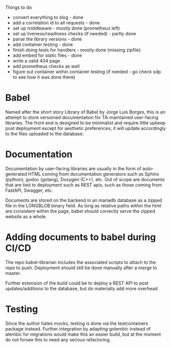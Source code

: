 Things to do
- convert everything to slog - done
- add a correlation id to all requests - done
- set up middleware - mostly done (prometheus left)
- set up liveness/readiness checks (if needed) - partly done
- parse the library versions - done
- add container testing - done
- finish doing tests for handlers - mostly done (missing zipfile)
- add embed for static files - done
- write a valid 404 page
- add prometheus checks as well
- figure out container within container testing (if needed - go check sdp to see how it was done there)

# Babel

Named after the short story Library of Babel by Jorge Luis Borges, this is an attempt to store
versioned documentation for TA-maintained user-facing libraries. The front end is designed to be
minimalist and require little upkeep post deployment except for aesthetic preferences; it will update
accordingly to the files uploaded to the database.

# Documentation

Documentation by user-facing libraries are usually in the form of auto-generated HTML coming from
documentation generators such as Sphinx (python), godoc (golang), Doxygen (C++), etc. Out of scope are
documents that are tied to deployment such as REST apis, such as those coming from FastAPI, Swagger,
etc.

Documents are stored on the backend in an mariadb database as a zipped file in the
LONGBLOB binary field. As long as relative paths within the html are consistent within the page, babel
should correctly serve the zipped website as a whole.

# Adding documents to babel during CI/CD

The repo babel-librarian includes the associated scripts to attach to the repo to push. Deployment
should still be done manually after a merge to master.

Further extension of the build could be to deploy a REST API to post updates/additions to the database,
but do materially add more overhead.

# Testing

Since the author hates mocks, testing is done via the testcontainers package instead. Further
integration by adapting golembic instead of alembic for migrations would make this an easier build,
but at the moment do not forsee this to need any serious refactoring.
